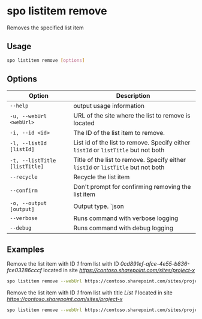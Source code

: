 # spo listitem remove

Removes the specified list item

## Usage

```sh
spo listitem remove [options]
```

## Options

Option|Description
------|-----------
`--help`|output usage information
`-u, --webUrl <webUrl>`|URL of the site where the list to remove is located
`-i, --id <id>`|The ID of the list item to remove.
`-l, --listId [listId]`|List id of the list to remove. Specify either `listId` or `listTitle` but not both
`-t, --listTitle [listTitle]`|Title of the list to remove. Specify either `listId` or `listTitle` but not both
`--recycle`|Recycle the list item
`--confirm`|Don't prompt for confirming removing the list item
`-o, --output [output]`|Output type. `json|text`. Default `text`
`--verbose`|Runs command with verbose logging
`--debug`|Runs command with debug logging

## Examples

Remove the list item with ID _1_ from list with ID  _0cd891ef-afce-4e55-b836-fce03286cccf_ located in site _https://contoso.sharepoint.com/sites/project-x_

```sh
spo listitem remove --webUrl https://contoso.sharepoint.com/sites/project-x --listId 0cd891ef-afce-4e55-b836-fce03286cccf -id 1
```

Remove the list item with ID _1_ from list with title _List 1_ located in site _https://contoso.sharepoint.com/sites/project-x_

```sh
spo listitem remove --webUrl https://contoso.sharepoint.com/sites/project-x --listTitle 'List 1' --id 1
```